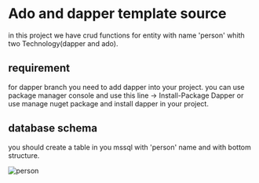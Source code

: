 # Ado and dapper template source
in this project we have crud functions for entity with name 'person' whith two Technology(dapper and ado).
## requirement
for dapper branch you need to add dapper into your project.
you can use package manager console and use this line -> Install-Package Dapper
or use manage nuget package and install dapper in your project.

database schema
---------------
you should create a table in you mssql with 'person' name and with bottom structure.

![person](https://user-images.githubusercontent.com/36743160/99884274-31ce4f00-2c42-11eb-9c92-099f87009797.PNG)
